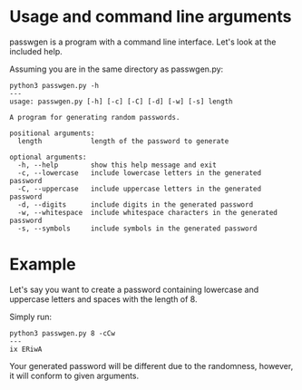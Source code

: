 # Usage and command line arguments

passwgen is a program with a command line interface. Let's look at the included help.

Assuming you are in the same directory as passwgen.py:

```text
python3 passwgen.py -h
---
usage: passwgen.py [-h] [-c] [-C] [-d] [-w] [-s] length

A program for generating random passwords.

positional arguments:
  length            length of the password to generate

optional arguments:
  -h, --help        show this help message and exit
  -c, --lowercase   include lowercase letters in the generated password
  -C, --uppercase   include uppercase letters in the generated password
  -d, --digits      include digits in the generated password
  -w, --whitespace  include whitespace characters in the generated password
  -s, --symbols     include symbols in the generated password
```

# Example

Let's say you want to create a password containing lowercase and uppercase letters and spaces with the length of 8.

Simply run:

```text
python3 passwgen.py 8 -cCw
---
ix ERiwA
```

Your generated password will be different due to the randomness, however, it will conform to given arguments.